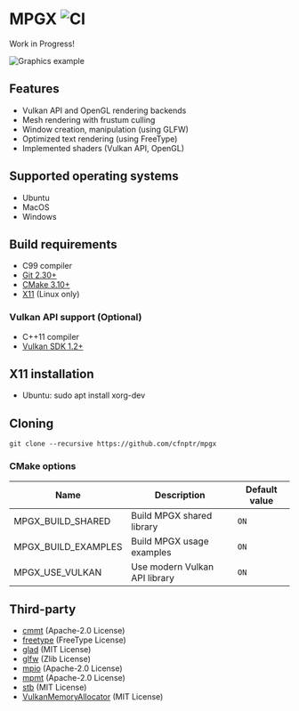 # MPGX ![CI](https://github.com/cfnptr/mpgx/actions/workflows/cmake.yml/badge.svg)

Work in Progress!

![Graphics example](https://pbs.twimg.com/media/E_1KoY1VcAUHllK?format=jpg&name=large)

## Features

* Vulkan API and OpenGL rendering backends
* Mesh rendering with frustum culling
* Window creation, manipulation (using GLFW)
* Optimized text rendering (using FreeType)
* Implemented shaders (Vulkan API, OpenGL)

## Supported operating systems

* Ubuntu
* MacOS
* Windows

## Build requirements

* C99 compiler
* [Git 2.30+](https://git-scm.com/)
* [CMake 3.10+](https://cmake.org/)
* [X11](https://www.x.org/) (Linux only)

### Vulkan API support (Optional)

* C++11 compiler
* [Vulkan SDK 1.2+](https://vulkan.lunarg.com/)

## X11 installation

* Ubuntu: sudo apt install xorg-dev

## Cloning

```
git clone --recursive https://github.com/cfnptr/mpgx
```

### CMake options

| Name                | Description                   | Default value |
|---------------------|-------------------------------|---------------|
| MPGX_BUILD_SHARED   | Build MPGX shared library     | `ON`          |
| MPGX_BUILD_EXAMPLES | Build MPGX usage examples     | `ON`          |
| MPGX_USE_VULKAN     | Use modern Vulkan API library | `ON`          |

## Third-party

* [cmmt](https://github.com/cfnptr/cmmt/) (Apache-2.0 License)
* [freetype](https://www.freetype.org/) (FreeType License)
* [glad](https://glad.dav1d.de/) (MIT License)
* [glfw](https://www.glfw.org/) (Zlib License)
* [mpio](https://github.com/cfnptr/mpio/) (Apache-2.0 License)
* [mpmt](https://github.com/cfnptr/mpmt/) (Apache-2.0 License)
* [stb](https://nothings.org/) (MIT License)
* [VulkanMemoryAllocator](https://gpuopen.com/vulkan-memory-allocator/) (MIT License)
